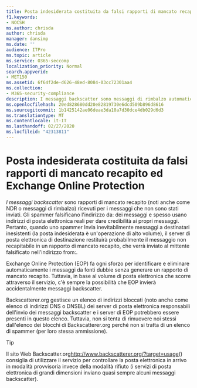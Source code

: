 ```yaml
---
title: Posta indesiderata costituita da falsi rapporti di mancato recapito ed EOP
f1.keywords:
- NOCSH
ms.author: chrisda
author: chrisda
manager: dansimp
ms.date: ''
audience: ITPro
ms.topic: article
ms.service: O365-seccomp
localization_priority: Normal
search.appverid:
- MET150
ms.assetid: 6f64f2de-d626-48ed-8084-03cc72301aa4
ms.collection:
- M365-security-compliance
description: I messaggi backscatter sono messaggi di rimbalzo automatici inviati agli indirizzi di posta elettronica contraffatti. Il DNSBL Backscatterer identifica i server che inviano messaggi di backscatter (che potrebbero includere molte fonti di posta elettronica legittime). Poiché non si tratta di un elenco di spammer, non si tenta di rimuovere noi stessi dal Backscatterer DNSBL.
ms.openlocfilehash: 20ed828680dd20e82819730e6dcd509b896d8616
ms.sourcegitcommit: 1b1425142ae06deae3da10a7d30dce4db029d6d3
ms.translationtype: MT
ms.contentlocale: it-IT
ms.lasthandoff: 02/27/2020
ms.locfileid: "42313811"
---
```

# <a name="backscatter-messages-and-eop"></a>Posta indesiderata costituita da falsi rapporti di mancato recapito ed Exchange Online Protection

*I messaggi backscatter* sono rapporti di mancato recapito (noti anche come NDR o messaggi di rimbalzo) ricevuti per i messaggi che non sono stati inviati. Gli spammer falsificano l'indirizzo da: dei messaggi e spesso usano indirizzi di posta elettronica reali per dare credibilità ai propri messaggi. Pertanto, quando uno spammer Invia inevitabilmente messaggi a destinatari inesistenti (la posta indesiderata è un'operazione di alto volume), il server di posta elettronica di destinazione restituirà probabilmente il messaggio non recapitabile in un rapporto di mancato recapito, che verrà inviato al mittente falsificato nell'indirizzo from:.

Exchange Online Protection (EOP) fa ogni sforzo per identificare e eliminare automaticamente i messaggi da fonti dubbie senza generare un rapporto di mancato recapito. Tuttavia, in base al volume di posta elettronica che scorre attraverso il servizio, c'è sempre la possibilità che EOP invierà accidentalmente messaggi backscatter.

Backscatterer.org gestisce un elenco di indirizzi bloccati (noto anche come elenco di indirizzi DNS o DNSBL) dei server di posta elettronica responsabili dell'invio dei messaggi backscatter e i server di EOP potrebbero essere presenti in questo elenco. Tuttavia, non si tenta di rimuovere noi stessi dall'elenco dei blocchi di Backscatterer.org perché non si tratta di un elenco di spammer (per loro stessa ammissione).

> [!TIP]
> Il sito Web Backscatter.org<http://www.backscatterer.org/?target=usage>() consiglia di utilizzare il servizio per controllare la posta elettronica in arrivo in modalità provvisoria invece della modalità rifiuto (i servizi di posta elettronica di grandi dimensioni inviano quasi sempre alcuni messaggi backscatter).
